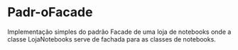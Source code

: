 # Padr-oFacade
Implementação simples do padrão Facade de uma loja de notebooks onde a classe LojaNotebooks serve de fachada para as classes de notebooks.
